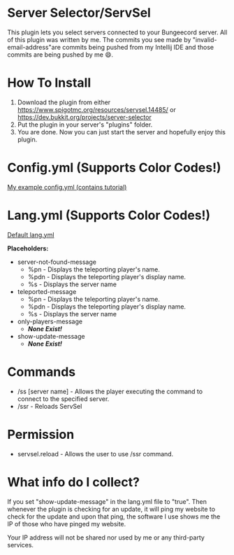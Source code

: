 # Server Selector/ServSel
This plugin lets you select servers connected to your Bungeecord server.
All of this plugin was written by me.
The commits you see made by "invalid-email-address"are commits being pushed from my Intellij IDE and those commits are being pushed by me :smile:.

How To Install
======
1. Download the plugin from either https://www.spigotmc.org/resources/servsel.14485/ or https://dev.bukkit.org/projects/server-selector
2. Put the plugin in your server's "plugins" folder.
3. You are done. Now you can just start the server and hopefully enjoy this plugin.

Config.yml (Supports Color Codes!)
======
[My example config.yml (contains tutorial)](/src/config.yml)

Lang.yml (Supports Color Codes!)
======
  [Default lang.yml](/src/lang.yml)
  
  **Placeholders:**
  + server-not-found-message
    + %pn - Displays the teleporting player's name.
    + %pdn - Displays the teleporting player's display name.
    + %s - Displays the server name
  + teleported-message
    + %pn - Displays the teleporting player's name.
    + %pdn - Displays the teleporting player's display name.
    + %s - Displays the server name
  + only-players-message
    + **_None Exist!_**
  + show-update-message
    + **_None Exist!_**
    
Commands
======
  + /ss [server name] - Allows the player executing the command to connect to the specified server.
  + /ssr - Reloads ServSel

Permission
======
+ servsel.reload - Allows the user to use /ssr command.

What info do I collect?
======
If you set "show-update-message" in the lang.yml file to "true". Then whenever the plugin is checking for an update, it will ping my website to check for the update and upon that ping, the software I use shows me the IP of those who have pinged my website.

Your IP address will not be shared nor used by me or any third-party services.
